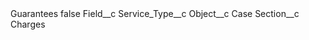 <?xml version="1.0" encoding="UTF-8"?>
<CustomMetadata xmlns="http://soap.sforce.com/2006/04/metadata" xmlns:xsi="http://www.w3.org/2001/XMLSchema-instance" xmlns:xsd="http://www.w3.org/2001/XMLSchema">
    <label>Guarantees</label>
    <protected>false</protected>
    <values>
        <field>Field__c</field>
        <value xsi:type="xsd:string">Service_Type__c</value>
    </values>
    <values>
        <field>Object__c</field>
        <value xsi:type="xsd:string">Case</value>
    </values>
    <values>
        <field>Section__c</field>
        <value xsi:type="xsd:string">Charges</value>
    </values>
</CustomMetadata>
